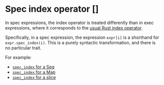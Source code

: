 # Spec index operator []

In spec expressions, the index operator is treated differently than
in exec expressions, where it corresponds to the [usual Rust index operator](https://doc.rust-lang.org/std/ops/trait.Index.html).

Specifically, in a spec expression, the expression `expr[i]` is a shorthand for
`expr.spec_index(i)`. This is a purely syntactic transformation, and there is no
particular trait.

For example:

 * [`spec_index` for a Seq](https://verus-lang.github.io/verus/verusdoc/vstd/seq/struct.Seq.html#method.spec_index)
 * [`spec_index` for a Map](https://verus-lang.github.io/verus/verusdoc/vstd/map/struct.Map.html#method.spec_index)
 * [`spec_index` for a slice](https://verus-lang.github.io/verus/verusdoc/vstd/slice/trait.SliceAdditionalSpecFns.html#tymethod.spec_index)
